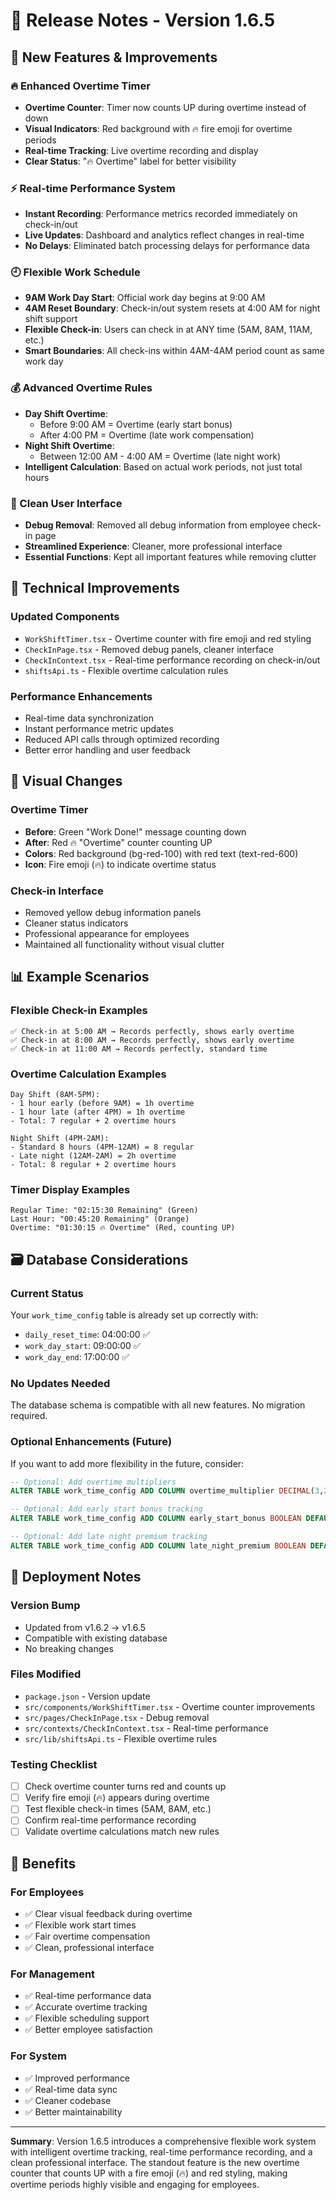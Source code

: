# 🚀 Release Notes - Version 1.6.5

## 🎯 New Features & Improvements

### 🔥 Enhanced Overtime Timer
- **Overtime Counter**: Timer now counts UP during overtime instead of down
- **Visual Indicators**: Red background with 🔥 fire emoji for overtime periods
- **Real-time Tracking**: Live overtime recording and display
- **Clear Status**: "🔥 Overtime" label for better visibility

### ⚡ Real-time Performance System
- **Instant Recording**: Performance metrics recorded immediately on check-in/out
- **Live Updates**: Dashboard and analytics reflect changes in real-time
- **No Delays**: Eliminated batch processing delays for performance data

### 🕘 Flexible Work Schedule
- **9AM Work Day Start**: Official work day begins at 9:00 AM
- **4AM Reset Boundary**: Check-in/out system resets at 4:00 AM for night shift support
- **Flexible Check-in**: Users can check in at ANY time (5AM, 8AM, 11AM, etc.)
- **Smart Boundaries**: All check-ins within 4AM-4AM period count as same work day

### 💰 Advanced Overtime Rules
- **Day Shift Overtime**: 
  - Before 9:00 AM = Overtime (early start bonus)
  - After 4:00 PM = Overtime (late work compensation)
- **Night Shift Overtime**: 
  - Between 12:00 AM - 4:00 AM = Overtime (late night work)
- **Intelligent Calculation**: Based on actual work periods, not just total hours

### 🧹 Clean User Interface
- **Debug Removal**: Removed all debug information from employee check-in page
- **Streamlined Experience**: Cleaner, more professional interface
- **Essential Functions**: Kept all important features while removing clutter

## 🔧 Technical Improvements

### Updated Components
- `WorkShiftTimer.tsx` - Overtime counter with fire emoji and red styling
- `CheckInPage.tsx` - Removed debug panels, cleaner interface
- `CheckInContext.tsx` - Real-time performance recording on check-in/out
- `shiftsApi.ts` - Flexible overtime calculation rules

### Performance Enhancements
- Real-time data synchronization
- Instant performance metric updates
- Reduced API calls through optimized recording
- Better error handling and user feedback

## 🎨 Visual Changes

### Overtime Timer
- **Before**: Green "Work Done!" message counting down
- **After**: Red 🔥 "Overtime" counter counting UP
- **Colors**: Red background (bg-red-100) with red text (text-red-600)
- **Icon**: Fire emoji (🔥) to indicate overtime status

### Check-in Interface
- Removed yellow debug information panels
- Cleaner status indicators
- Professional appearance for employees
- Maintained all functionality without visual clutter

## 📊 Example Scenarios

### Flexible Check-in Examples
```
✅ Check-in at 5:00 AM → Records perfectly, shows early overtime
✅ Check-in at 8:00 AM → Records perfectly, shows early overtime  
✅ Check-in at 11:00 AM → Records perfectly, standard time
```

### Overtime Calculation Examples
```
Day Shift (8AM-5PM):
- 1 hour early (before 9AM) = 1h overtime
- 1 hour late (after 4PM) = 1h overtime
- Total: 7 regular + 2 overtime hours

Night Shift (4PM-2AM):
- Standard 8 hours (4PM-12AM) = 8 regular
- Late night (12AM-2AM) = 2h overtime
- Total: 8 regular + 2 overtime hours
```

### Timer Display Examples
```
Regular Time: "02:15:30 Remaining" (Green)
Last Hour: "00:45:20 Remaining" (Orange)
Overtime: "01:30:15 🔥 Overtime" (Red, counting UP)
```

## 🗃️ Database Considerations

### Current Status
Your `work_time_config` table is already set up correctly with:
- `daily_reset_time`: 04:00:00 ✅
- `work_day_start`: 09:00:00 ✅
- `work_day_end`: 17:00:00 ✅

### No Updates Needed
The database schema is compatible with all new features. No migration required.

### Optional Enhancements (Future)
If you want to add more flexibility in the future, consider:
```sql
-- Optional: Add overtime multipliers
ALTER TABLE work_time_config ADD COLUMN overtime_multiplier DECIMAL(3,2) DEFAULT 1.5;

-- Optional: Add early start bonus tracking
ALTER TABLE work_time_config ADD COLUMN early_start_bonus BOOLEAN DEFAULT true;

-- Optional: Add late night premium tracking  
ALTER TABLE work_time_config ADD COLUMN late_night_premium BOOLEAN DEFAULT true;
```

## 🚀 Deployment Notes

### Version Bump
- Updated from v1.6.2 → v1.6.5
- Compatible with existing database
- No breaking changes

### Files Modified
- `package.json` - Version update
- `src/components/WorkShiftTimer.tsx` - Overtime counter improvements
- `src/pages/CheckInPage.tsx` - Debug removal
- `src/contexts/CheckInContext.tsx` - Real-time performance
- `src/lib/shiftsApi.ts` - Flexible overtime rules

### Testing Checklist
- [ ] Check overtime counter turns red and counts up
- [ ] Verify fire emoji (🔥) appears during overtime
- [ ] Test flexible check-in times (5AM, 8AM, etc.)
- [ ] Confirm real-time performance recording
- [ ] Validate overtime calculations match new rules

## 🎉 Benefits

### For Employees
- ✅ Clear visual feedback during overtime
- ✅ Flexible work start times
- ✅ Fair overtime compensation
- ✅ Clean, professional interface

### For Management
- ✅ Real-time performance data
- ✅ Accurate overtime tracking
- ✅ Flexible scheduling support
- ✅ Better employee satisfaction

### For System
- ✅ Improved performance
- ✅ Real-time data sync
- ✅ Cleaner codebase
- ✅ Better maintainability

---

**Summary**: Version 1.6.5 introduces a comprehensive flexible work system with intelligent overtime tracking, real-time performance recording, and a clean professional interface. The standout feature is the new overtime counter that counts UP with a fire emoji (🔥) and red styling, making overtime periods highly visible and engaging for employees. 